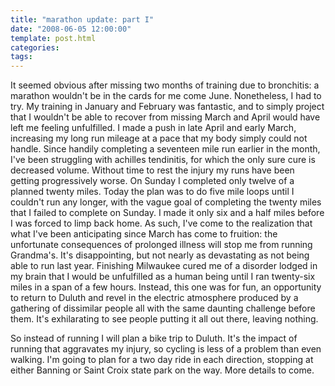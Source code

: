 ```yaml
---
title: "marathon update: part I"
date: "2008-06-05 12:00:00"
template: post.html
categories: 
tags: 
---
```


It seemed obvious after missing two months of training due to bronchitis: a marathon wouldn't be in the cards for me come June. Nonetheless, I had to try. My training in January and February was fantastic, and to simply project that I wouldn't be able to recover from missing March and April would have left me feeling unfulfilled. I made a push in late April and early March, increasing my long run mileage at a pace that my body simply could not handle. Since handily completing a seventeen mile run earlier in the month, I've been struggling with achilles tendinitis, for which the only sure cure is decreased volume. Without time to rest the injury my runs have been getting progressively worse. On Sunday I completed only twelve of a planned twenty miles. Today the plan was to do five mile loops until I couldn't run any longer, with the vague goal of completing the twenty miles that I failed to complete on Sunday. I made it only six and a half miles before I was forced to limp back home. As such, I've come to the realization that what I've been anticipating since March has come to fruition: the unfortunate consequences of prolonged illness will stop me from running Grandma's. It's disappointing, but not nearly as devastating as not being able to run last year. Finishing Milwaukee cured me of a disorder lodged in my brain that I would be unfulfilled as a human being until I ran twenty-six miles in a span of a few hours. Instead, this one was for fun, an opportunity to return to Duluth and revel in the electric atmosphere produced by a gathering of dissimilar people all with the same daunting challenge before them. It's exhilarating to see people putting it all out there, leaving nothing. 

So instead of running I will plan a bike trip to Duluth. It's the impact of running that aggravates my injury, so cycling is less of a problem than even walking. I'm going to plan for a two day ride in each direction, stopping at either Banning or Saint Croix state park on the way. More details to come.